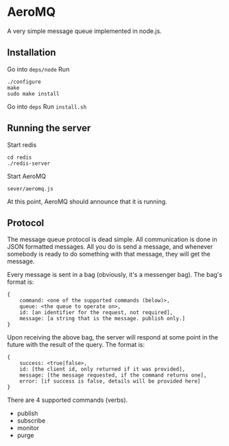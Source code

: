 AeroMQ
======

A very simple message queue implemented in node.js.

Installation
------------
Go into `deps/node`
Run

    ./configure
    make
    sudo make install

Go into `deps`
Run `install.sh`

Running the server
------------------
Start redis

    cd redis
    ./redis-server

Start AeroMQ

    sever/aeromq.js


At this point, AeroMQ should announce that it is running.

Protocol
--------

The message queue protocol is dead simple. All communication is done in JSON
formatted messages. All you do is send a message, and whenever somebody is
ready to do something with that message, they will get the message.

Every message is sent in a bag (obviously, it's a messenger bag). The bag's 
format is:

    {
        command: <one of the supported commands (below)>,
        queue: <the queue to operate on>,
        id: [an identifier for the request, not required],
        message: [a string that is the message. publish only.]
    }

Upon receiving the above bag, the server will respond at some point in the
future with the result of the query. The format is:

    {
        success: <true|false>,
        id: [the client id, only returned if it was provided],
        message: [the message requested, if the command returns one],
        error: [if success is false, details will be provided here]
    }

There are 4 supported commands (verbs).

 * publish
 * subscribe
 * monitor
 * purge
